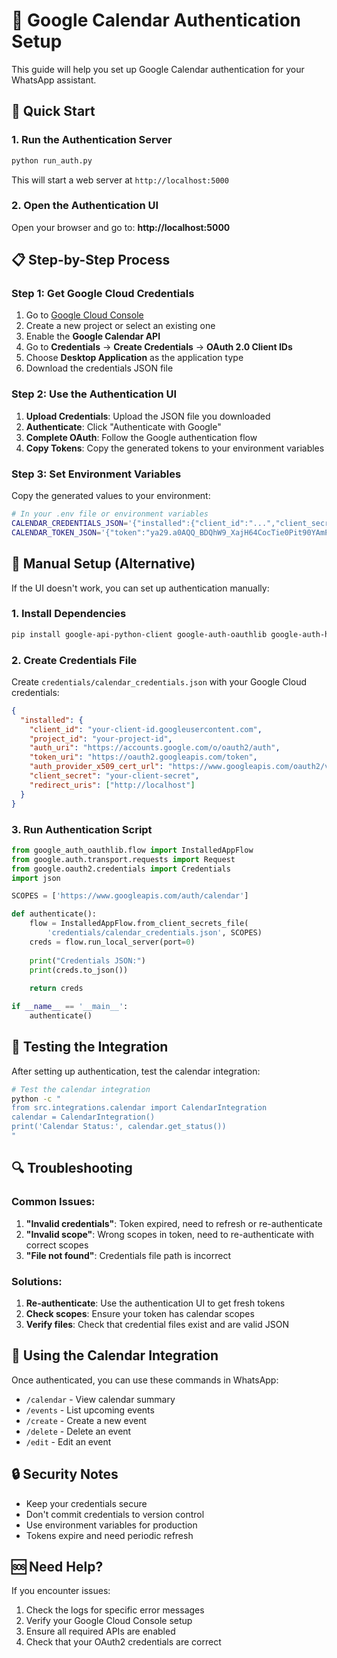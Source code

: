 # 📅 Google Calendar Authentication Setup

This guide will help you set up Google Calendar authentication for your WhatsApp assistant.

## 🚀 Quick Start

### 1. Run the Authentication Server

```bash
python run_auth.py
```

This will start a web server at `http://localhost:5000`

### 2. Open the Authentication UI

Open your browser and go to: **http://localhost:5000**

## 📋 Step-by-Step Process

### Step 1: Get Google Cloud Credentials

1. Go to [Google Cloud Console](https://console.cloud.google.com/)
2. Create a new project or select an existing one
3. Enable the **Google Calendar API**
4. Go to **Credentials** → **Create Credentials** → **OAuth 2.0 Client IDs**
5. Choose **Desktop Application** as the application type
6. Download the credentials JSON file

### Step 2: Use the Authentication UI

1. **Upload Credentials**: Upload the JSON file you downloaded
2. **Authenticate**: Click "Authenticate with Google"
3. **Complete OAuth**: Follow the Google authentication flow
4. **Copy Tokens**: Copy the generated tokens to your environment variables

### Step 3: Set Environment Variables

Copy the generated values to your environment:

```bash
# In your .env file or environment variables
CALENDAR_CREDENTIALS_JSON='{"installed":{"client_id":"...","client_secret":"..."}}'
CALENDAR_TOKEN_JSON='{"token":"ya29.a0AQQ_BDQhW9_XajH64CocTie0Pit90YAmP-voWWonhoCQCTVDIID+CDV7...","refresh_token":"1//04...","token_uri":"https://oauth2.googleapis.com/token","client_id":"...","client_secret":"...","scopes":["https://www.googleapis.com/auth/calendar"],"expiry":"2024-01-15T10:30:00Z"}'
```

## 🔧 Manual Setup (Alternative)

If the UI doesn't work, you can set up authentication manually:

### 1. Install Dependencies

```bash
pip install google-api-python-client google-auth-oauthlib google-auth-httplib2
```

### 2. Create Credentials File

Create `credentials/calendar_credentials.json` with your Google Cloud credentials:

```json
{
  "installed": {
    "client_id": "your-client-id.googleusercontent.com",
    "project_id": "your-project-id",
    "auth_uri": "https://accounts.google.com/o/oauth2/auth",
    "token_uri": "https://oauth2.googleapis.com/token",
    "auth_provider_x509_cert_url": "https://www.googleapis.com/oauth2/v1/certs",
    "client_secret": "your-client-secret",
    "redirect_uris": ["http://localhost"]
  }
}
```

### 3. Run Authentication Script

```python
from google_auth_oauthlib.flow import InstalledAppFlow
from google.auth.transport.requests import Request
from google.oauth2.credentials import Credentials
import json

SCOPES = ['https://www.googleapis.com/auth/calendar']

def authenticate():
    flow = InstalledAppFlow.from_client_secrets_file(
        'credentials/calendar_credentials.json', SCOPES)
    creds = flow.run_local_server(port=0)
    
    print("Credentials JSON:")
    print(creds.to_json())
    
    return creds

if __name__ == '__main__':
    authenticate()
```

## 🧪 Testing the Integration

After setting up authentication, test the calendar integration:

```bash
# Test the calendar integration
python -c "
from src.integrations.calendar import CalendarIntegration
calendar = CalendarIntegration()
print('Calendar Status:', calendar.get_status())
"
```

## 🔍 Troubleshooting

### Common Issues:

1. **"Invalid credentials"**: Token expired, need to refresh or re-authenticate
2. **"Invalid scope"**: Wrong scopes in token, need to re-authenticate with correct scopes
3. **"File not found"**: Credentials file path is incorrect

### Solutions:

1. **Re-authenticate**: Use the authentication UI to get fresh tokens
2. **Check scopes**: Ensure your token has calendar scopes
3. **Verify files**: Check that credential files exist and are valid JSON

## 📱 Using the Calendar Integration

Once authenticated, you can use these commands in WhatsApp:

- `/calendar` - View calendar summary
- `/events` - List upcoming events
- `/create` - Create a new event
- `/delete` - Delete an event
- `/edit` - Edit an event

## 🔒 Security Notes

- Keep your credentials secure
- Don't commit credentials to version control
- Use environment variables for production
- Tokens expire and need periodic refresh

## 🆘 Need Help?

If you encounter issues:

1. Check the logs for specific error messages
2. Verify your Google Cloud Console setup
3. Ensure all required APIs are enabled
4. Check that your OAuth2 credentials are correct
